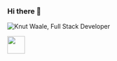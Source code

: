 ### Hi there 👋

![Knut Waale, Full Stack Developer](https://github.com/kwaale/kwaale/blob/main/assets/FullStackDeveloper.gif)

<img src="https://github.com/kwaale/kwaale/blob/main/assets/FullStackDeveloper.gif" width="40" height="40" />
<!--
**kwaale/kwaale** is a ✨ _special_ ✨ repository because its `README.md` (this file) appears on your GitHub profile.

Here are some ideas to get you started:

- 🔭 I’m currently working on ...
- 🌱 I’m currently learning ...
- 👯 I’m looking to collaborate on ...
- 🤔 I’m looking for help with ...
- 💬 Ask me about ...
- 📫 How to reach me: ...
- 😄 Pronouns: ...
- ⚡ Fun fact: ...
-->
